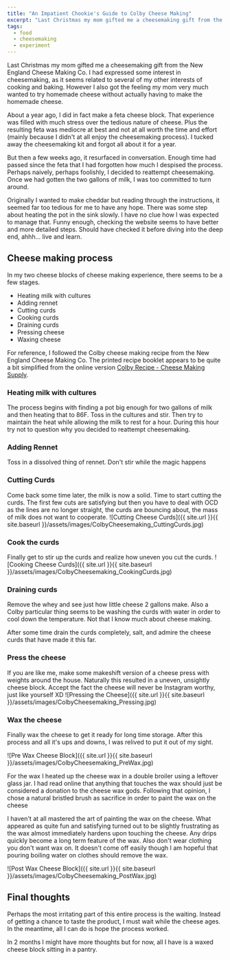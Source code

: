 ```yaml
---
title: "An Impatient Chookie's Guide to Colby Cheese Making"
excerpt: "Last Christmas my mom gifted me a cheesemaking gift from the New England Cheese Making Co. I had expressed some interest in cheesemaking, as it seems related to several of my other interests of cooking and baking. However I also got the feeling my mom very much wanted to try homemade cheese without actually having to make the homemade cheese."
tags:
  - food
  - cheesemaking
  - experiment
---
```

Last Christmas my mom gifted me a cheesemaking gift from the New England Cheese Making Co. I had expressed some interest in cheesemaking, as it seems related to several of my other interests of cooking and baking. However I also got the feeling my mom very much wanted to try homemade cheese without actually having to make the homemade cheese. 

About a year ago, I did in fact make a feta cheese block. That experience was filled with much stress over the tedious nature of cheese. Plus the resulting feta was mediocre at best and not at all worth the time and effort (mainly because I didn't at all enjoy the cheesemaking process). I tucked away the cheesemaking kit and forgot all about it for a year. 

But then a few weeks ago, it resurfaced in conversation. Enough time had passed since the feta that I had forgotten how much I despised the process. Perhaps naively, perhaps foolishly, I decided to reattempt cheesemaking. Once we had gotten the two gallons of milk, I was too committed to turn around. 

Originally I wanted to make cheddar but reading through the instructions, it seemed far too tedious for me to have any hope. There was some step about heating the pot in the sink slowly. I have no clue how I was expected to manage that. Funny enough, checking the website seems to have better and more detailed steps. Should have checked it before diving into the deep end, ahhh... live and learn.

## Cheese making process
In my two cheese blocks of cheese making experience, there seems to be a few stages.
- Heating milk with cultures
- Adding rennet
- Cutting curds
- Cooking curds
- Draining curds
- Pressing cheese
- Waxing cheese

For reference, I followed the Colby cheese making recipe from the New England Cheese Making Co. The printed recipe booklet appears to be quite a bit simplified from the online version 
[Colby Recipe - Cheese Making Supply](https://cheesemaking.com/products/colby-recipe). 


### Heating milk with cultures
The process begins with finding a pot big enough for two gallons of milk and then heating that to 86F. Toss in the cultures and stir. Then try to maintain the heat while allowing the milk to rest for a hour. During this hour try not to question why you decided to reattempt cheesemaking.

### Adding Rennet
Toss in a dissolved thing of rennet. Don't stir while the magic happens

### Cutting Curds
Come back some time later, the milk is now a solid. Time to start cutting the curds. The first few cuts are satisfying but then you have to deal with OCD as the lines are no longer straight, the curds are bouncing about, the mass of milk does not want to cooperate. 
![Cutting Cheese Curds]({{ site.url }}{{ site.baseurl }}/assets/images/ColbyCheesemaking_CuttingCurds.jpg)


### Cook the curds
Finally get to stir up the curds and realize how uneven you cut the curds. 
![Cooking Cheese Curds]({{ site.url }}{{ site.baseurl }}/assets/images/ColbyCheesemaking_CookingCurds.jpg)

### Draining curds
Remove the whey and see just how little cheese 2 gallons make. Also a Colby particular thing seems to be washing the curds with water in order to cool down the temperature. Not that I know much about cheese making.

After some time drain the curds completely, salt, and admire the cheese curds that have made it this far. 

### Press the cheese
If you are like me, make some makeshift version of a cheese press with weights around the house. Naturally this resulted in a uneven, unsightly cheese block. Accept the fact the cheese will never be Instagram worthy, just like yourself XD
![Pressing the Cheese]({{ site.url }}{{ site.baseurl }}/assets/images/ColbyCheesemaking_Pressing.jpg)

### Wax the cheese
Finally wax the cheese to get it ready for long time storage. After this process and all it's ups and downs, I was relived to put it out of my sight.

![Pre Wax Cheese Block]({{ site.url }}{{ site.baseurl }}/assets/images/ColbyCheesemaking_PreWax.jpg)

For the wax I heated up the cheese wax in a double broiler using a leftover glass jar. I had read online that anything that touches the wax should just be considered a donation to the cheese wax gods. Following that opinion, I chose a natural bristled brush as sacrifice in order to paint the wax on the cheese

I haven't at all mastered the art of painting the wax on the cheese. What appeared as quite fun and satisfying turned out to be slightly frustrating as the wax almost immediately hardens upon touching the cheese. Any drips quickly become a long term feature of the wax. Also don't wear clothing you don't want wax on. It doesn't come off easily though I am hopeful that pouring boiling water on clothes should remove the wax. 

![Post Wax Cheese Block]({{ site.url }}{{ site.baseurl }}/assets/images/ColbyCheesemaking_PostWax.jpg)

## Final thoughts
Perhaps the most irritating part of this entire process is the waiting. Instead of getting a chance to taste the product, I must wait while the cheese ages. In the meantime, all I can do is hope the process worked. 

In 2 months I might have more thoughts but for now, all I have is a waxed cheese block sitting in a pantry. 